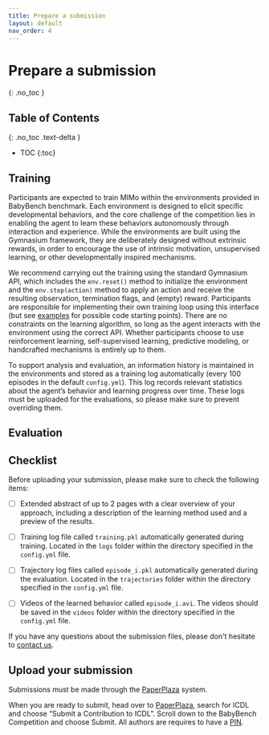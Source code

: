 ```yaml
---
title: Prepare a submission
layout: default
nav_order: 4
---
```


# Prepare a submission

{: .no_toc }

## Table of Contents
{: .no_toc .text-delta }

- TOC
{:toc}

## Training

Participants are expected to train MIMo within the environments provided in BabyBench benchmark. Each environment is designed to elicit specific developmental behaviors, and the core challenge of the competition lies in enabling the agent to learn these behaviors autonomously through interaction and experience. While the environments are built using the Gymnasium framework, they are deliberately designed without extrinsic rewards, in order to encourage the use of intrinsic motivation, unsupervised learning, or other developmentally inspired mechanisms.

We recommend carrying out the training using the standard Gymnasium API, which includes the `env.reset()` method to initialize the environment and the `env.step(action)` method to apply an action and receive the resulting observation, termination flags, and (empty) reward. Participants are responsible for implementing their own training loop using this interface (but see [examples](start/#examples/) for possible code starting points). There are no constraints on the learning algorithm, so long as the agent interacts with the environment using the correct API. Whether participants choose to use reinforcement learning, self-supervised learning, predictive modeling, or handcrafted mechanisms is entirely up to them.

To support analysis and evaluation, an information history is maintained in the environments and stored as a training log automatically (every 100 episodes in the default `config.yml`). This log records relevant statistics about the agent’s behavior and learning progress over time. These logs must be uploaded for the evaluations, so please make sure to prevent overriding them.



## Evaluation



## Checklist

Before uploading your submission, please make sure to check the following items:

- [ ] Extended abstract of up to 2 pages with a clear overview of your approach, including a description of the learning method used and a preview of the results.

- [ ] Training log file called `training.pkl` automatically generated during training. Located in the `logs` folder within the directory specified in the `config.yml` file.

- [ ] Trajectory log files called `episode_i.pkl` automatically generated during the evaluation. Located in the `trajectories` folder within the directory specified in the `config.yml` file.

- [ ] Videos of the learned behavior called `episode_i.avi`. The videos should be saved in the `videos` folder within the directory specified in the `config.yml` file.

If you have any questions about the submission files, please don't hesitate to [contact us](mailto:fcomlop@gmail.com).



## Upload your submission

Submissions must be made through the [PaperPlaza](https://ras.papercept.net/) system.

When you are ready to submit, head over to [PaperPlaza](https://ras.papercept.net/), search for ICDL and choose “Submit a Contribution to ICDL”. Scroll down to the BabyBench Competition and choose Submit. All authors are requires to have a [PIN](https://ras.papercept.net/conferences/scripts/pinwizard.pl).

